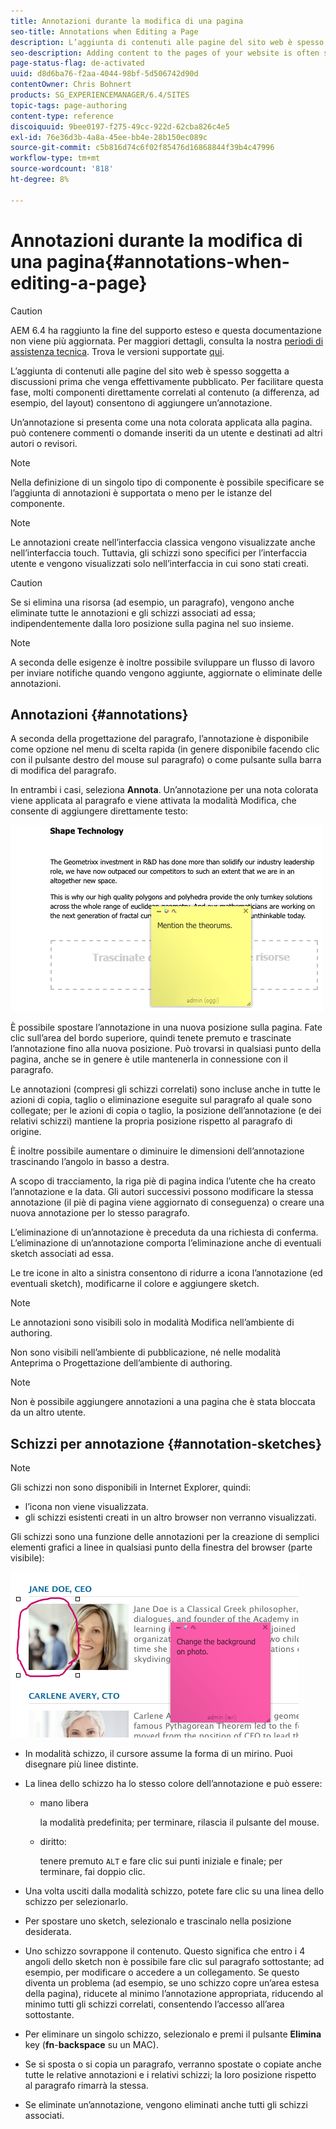 ```yaml
---
title: Annotazioni durante la modifica di una pagina
seo-title: Annotations when Editing a Page
description: L’aggiunta di contenuti alle pagine del sito web è spesso soggetta a discussioni prima che venga effettivamente pubblicato. Per facilitare questa fase, molti componenti direttamente correlati al contenuto consentono di aggiungere un’annotazione.
seo-description: Adding content to the pages of your website is often subject to discussions prior to it actually being published. To aid this, many components directly related to content allow you to add an annotation.
page-status-flag: de-activated
uuid: d8d6ba76-f2aa-4044-98bf-5d506742d90d
contentOwner: Chris Bohnert
products: SG_EXPERIENCEMANAGER/6.4/SITES
topic-tags: page-authoring
content-type: reference
discoiquuid: 9bee0197-f275-49cc-922d-62cba826c4e5
exl-id: 76e36d3b-4a8a-45ee-bb4e-28b150ec089c
source-git-commit: c5b816d74c6f02f85476d16868844f39b4c47996
workflow-type: tm+mt
source-wordcount: '818'
ht-degree: 8%

---
```


# Annotazioni durante la modifica di una pagina{#annotations-when-editing-a-page}

>[!CAUTION]
>
>AEM 6.4 ha raggiunto la fine del supporto esteso e questa documentazione non viene più aggiornata. Per maggiori dettagli, consulta la nostra [periodi di assistenza tecnica](https://helpx.adobe.com/it/support/programs/eol-matrix.html). Trova le versioni supportate [qui](https://experienceleague.adobe.com/docs/).

L’aggiunta di contenuti alle pagine del sito web è spesso soggetta a discussioni prima che venga effettivamente pubblicato. Per facilitare questa fase, molti componenti direttamente correlati al contenuto (a differenza, ad esempio, del layout) consentono di aggiungere un’annotazione.

Un’annotazione si presenta come una nota colorata applicata alla pagina. può contenere commenti o domande inseriti da un utente e destinati ad altri autori o revisori.

>[!NOTE]
>
>Nella definizione di un singolo tipo di componente è possibile specificare se l’aggiunta di annotazioni è supportata o meno per le istanze del componente.

>[!NOTE]
>
>Le annotazioni create nell’interfaccia classica vengono visualizzate anche nell’interfaccia touch. Tuttavia, gli schizzi sono specifici per l’interfaccia utente e vengono visualizzati solo nell’interfaccia in cui sono stati creati.

>[!CAUTION]
>
>Se si elimina una risorsa (ad esempio, un paragrafo), vengono anche eliminate tutte le annotazioni e gli schizzi associati ad essa; indipendentemente dalla loro posizione sulla pagina nel suo insieme.

>[!NOTE]
>
>A seconda delle esigenze è inoltre possibile sviluppare un flusso di lavoro per inviare notifiche quando vengono aggiunte, aggiornate o eliminate delle annotazioni.

## Annotazioni {#annotations}

A seconda della progettazione del paragrafo, l’annotazione è disponibile come opzione nel menu di scelta rapida (in genere disponibile facendo clic con il pulsante destro del mouse sul paragrafo) o come pulsante sulla barra di modifica del paragrafo.

In entrambi i casi, seleziona **Annota**. Un’annotazione per una nota colorata viene applicata al paragrafo e viene attivata la modalità Modifica, che consente di aggiungere direttamente testo:

![chlimage_1-137](assets/chlimage_1-137.png)

È possibile spostare l’annotazione in una nuova posizione sulla pagina. Fate clic sull’area del bordo superiore, quindi tenete premuto e trascinate l’annotazione fino alla nuova posizione. Può trovarsi in qualsiasi punto della pagina, anche se in genere è utile mantenerla in connessione con il paragrafo.

Le annotazioni (compresi gli schizzi correlati) sono incluse anche in tutte le azioni di copia, taglio o eliminazione eseguite sul paragrafo al quale sono collegate; per le azioni di copia o taglio, la posizione dell’annotazione (e dei relativi schizzi) mantiene la propria posizione rispetto al paragrafo di origine.

È inoltre possibile aumentare o diminuire le dimensioni dell’annotazione trascinando l’angolo in basso a destra.

A scopo di tracciamento, la riga piè di pagina indica l’utente che ha creato l’annotazione e la data. Gli autori successivi possono modificare la stessa annotazione (il piè di pagina viene aggiornato di conseguenza) o creare una nuova annotazione per lo stesso paragrafo.

L’eliminazione di un’annotazione è preceduta da una richiesta di conferma. L’eliminazione di un’annotazione comporta l’eliminazione anche di eventuali sketch associati ad essa.

Le tre icone in alto a sinistra consentono di ridurre a icona l’annotazione (ed eventuali sketch), modificarne il colore e aggiungere sketch.

>[!NOTE]
>
>Le annotazioni sono visibili solo in modalità Modifica nell’ambiente di authoring.
>
>Non sono visibili nell’ambiente di pubblicazione, né nelle modalità Anteprima o Progettazione dell’ambiente di authoring.

>[!NOTE]
>
>Non è possibile aggiungere annotazioni a una pagina che è stata bloccata da un altro utente.


## Schizzi per annotazione {#annotation-sketches}

>[!NOTE]
>
>Gli schizzi non sono disponibili in Internet Explorer, quindi:
>
>* l’icona non viene visualizzata.
>* gli schizzi esistenti creati in un altro browser non verranno visualizzati.
>


Gli schizzi sono una funzione delle annotazioni per la creazione di semplici elementi grafici a linee in qualsiasi punto della finestra del browser (parte visibile):

![chlimage_1-138](assets/chlimage_1-138.png)

* In modalità schizzo, il cursore assume la forma di un mirino. Puoi disegnare più linee distinte.
* La linea dello schizzo ha lo stesso colore dell’annotazione e può essere:

   * mano libera

      la modalità predefinita; per terminare, rilascia il pulsante del mouse.

   * diritto:

      tenere premuto `ALT` e fare clic sui punti iniziale e finale; per terminare, fai doppio clic.

* Una volta usciti dalla modalità schizzo, potete fare clic su una linea dello schizzo per selezionarlo.
* Per spostare uno sketch, selezionalo e trascinalo nella posizione desiderata.
* Uno schizzo sovrappone il contenuto. Questo significa che entro i 4 angoli dello sketch non è possibile fare clic sul paragrafo sottostante; ad esempio, per modificare o accedere a un collegamento. Se questo diventa un problema (ad esempio, se uno schizzo copre un’area estesa della pagina), riducete al minimo l’annotazione appropriata, riducendo al minimo tutti gli schizzi correlati, consentendo l’accesso all’area sottostante.
* Per eliminare un singolo schizzo, selezionalo e premi il pulsante **Elimina** key (**fn**-**backspace** su un MAC).

* Se si sposta o si copia un paragrafo, verranno spostate o copiate anche tutte le relative annotazioni e i relativi schizzi; la loro posizione rispetto al paragrafo rimarrà la stessa.
* Se eliminate un’annotazione, vengono eliminati anche tutti gli schizzi associati.
